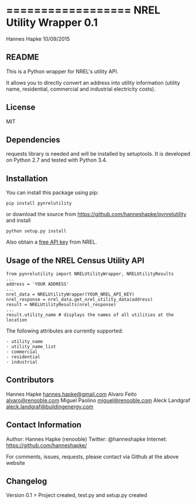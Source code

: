 ==================
NREL Utility Wrapper 0.1
==================
Hannes Hapke
10/09/2015


README
------
This is a Python wrapper for NREL's utility API.

It allows you to directly convert an address into
utility information (utility name, residential,
commercial and industrial electricity costs).

License
------
MIT

Dependencies
------------

requests library is needed and will be installed by setuptools.
It is developed on Python 2.7 and tested with Python 3.4.


Installation
------------

You can install this package using pip:

    pip install pynrelutility

or download the source from https://github.com/hanneshapke/pynrelutility and install

    python setup.py install

Also obtain a [free API key](https://developer.nrel.gov/signup) from NREL.


Usage of the NREL Census Utility  API
-------------------------------------

    from pynrelutility import NRELUtilityWrapper, NRELUtilityResults
    ...
    address = 'YOUR ADDRESS'
    ...
    nrel_data = NRELUtilityWrapper(YOUR_NREL_API_KEY)
    nrel_response = nrel_data.get_nrel_utility_data(address)
    result = NRELUtilityResults(nrel_response)
    ...
    result.utility_name # displays the names of all utilities at the location

The following attributes are currently supported:

    - utility_name
    - utility_name_list
    - commercial
    - residential
    - industrial


Contributors
------------

Hannes Hapke <hannes.hapke@gmail.com>
Alvaro Feito <alvaro@renooble.com>
Miguel Paolino <miguel@renooble.com>
Aleck Landgraf <aleck.landgraf@buildingenergy.com>


Contact Information
-------------------

Author: Hannes Hapke (renooble)
Twitter: @hanneshapke
Internet: https://github.com/hanneshapke/

For comments, issues, requests, please contact via Github at the above website


Changelog
---------

Version 0.1   > Project created, test.py and setup.py created



